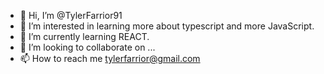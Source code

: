 - 👋 Hi, I’m @TylerFarrior91
- 👀 I’m interested in learning more about typescript and more JavaScript.
- 🌱 I’m currently learning REACT.
- 💞️ I’m looking to collaborate on ...
- 📫 How to reach me tylerfarrior@gmail.com

<!---
TylerFarrior91/TylerFarrior91 is a ✨ special ✨ repository because its `README.md` (this file) appears on your GitHub profile.
You can click the Preview link to take a look at your changes.
--->
